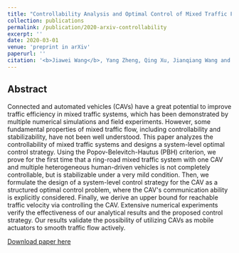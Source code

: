 ```yaml
---
title: "Controllability Analysis and Optimal Control of Mixed Traffic Flow with Human-driven and Autonomous Vehicles"
collection: publications
permalink: /publication/2020-arxiv-controllability
excerpt: ''
date: 2020-03-01
venue: 'preprint in arXiv'
paperurl: ''
citation: '<b>Jiawei Wang</b>, Yang Zheng, Qing Xu, Jianqiang Wang and Keqiang Li. &quot;Controllability Analysis and Optimal Control of Mixed Traffic Flow with Human-driven and Autonomous Vehicles&quot;. <i>preprint in arXiv</i>, 2020.'
---
```

Abstract
---
Connected and automated vehicles (CAVs) have a great potential to improve traffic efficiency in mixed traffic systems, which has been demonstrated by multiple numerical simulations and field experiments. However, some fundamental properties of mixed traffic flow, including controllability and stabilizability, have not been well understood. This paper analyzes the controllability of mixed traffic systems and designs a system-level optimal control strategy. Using the Popov-Belevitch-Hautus (PBH) criterion, we prove for the first time that a ring-road mixed traffic system with one CAV and multiple heterogeneous human-driven vehicles is not completely controllable, but is stabilizable under a very mild condition. Then, we formulate the design of a system-level control strategy for the CAV as a structured optimal control problem, where the CAV's communication ability is explicitly considered. Finally, we derive an upper bound for reachable traffic velocity via controlling the CAV. Extensive numerical experiments verify the effectiveness of our analytical results and the proposed control strategy. Our results validate the possibility of utilizing CAVs as mobile actuators to smooth traffic flow actively.


[Download paper here](https://wangjw18.github.io/files/2020-arXiv-Controllability.pdf)